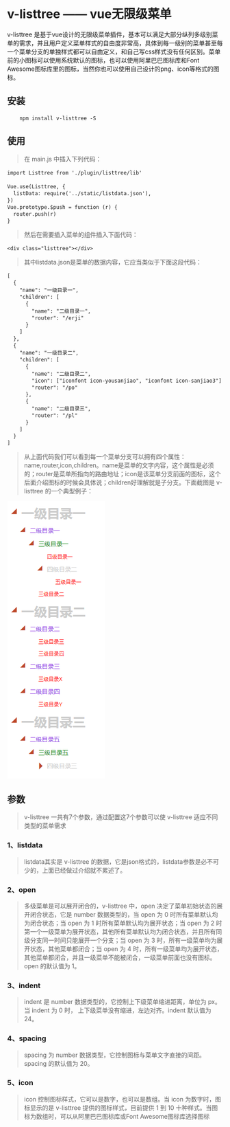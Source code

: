 # v-listtree —— vue无限级菜单

v-listtree 是基于vue设计的无限级菜单插件，基本可以满足大部分纵列多级别菜单的需求，并且用户定义菜单样式的自由度非常高，具体到每一级别的菜单甚至每一个菜单分支的单独样式都可以自由定义，和自己写css样式没有任何区别。菜单前的小图标可以使用系统默认的图标，也可以使用阿里巴巴图标库和Font Awesome图标库里的图标，当然你也可以使用自己设计的png、icon等格式的图标。

## 安装

        npm install v-listtree -S

## 使用

> 在 main.js 中插入下列代码：

    import Listtree from './plugin/listtree/lib'

    Vue.use(Listtree, {
      listData: require('../static/listdata.json'),
    })
    Vue.prototype.$push = function (r) {
      router.push(r)
    }

> 然后在需要插入菜单的组件插入下面代码：

    <div class="listtree"></div>


> 其中listdata.json是菜单的数据内容，它应当类似于下面这段代码：

    [
      {
        "name": "一级目录一",
        "children": [
          {
            "name": "二级目录一",
            "router": "/erji"
          }
        ]
      },
      {
        "name": "一级目录二",
        "children": [
          {
            "name": "二级目录二",
            "icon": ["iconfont icon-yousanjiao", "iconfont icon-sanjiao3"]
            "router": "/po"
          },
          {
            "name": "二级目录三",
            "router": "/pl"
          }
        ]
      }
    ]

> 从上面代码我们可以看到每一个菜单分支可以拥有四个属性：name,router,icon,children。name是菜单的文字内容，这个属性是必须的；router是菜单所指向的路由地址；icon是该菜单分支前面的图标，这个后面介绍图标的时候会具体说；children好理解就是子分支。下面截图是 v-listtree 的一个典型例子：

<img src="https://github.com/wulin1978/vuetest/blob/master/static/lizi.png?raw=true">

## 参数

> v-listtree 一共有7个参数，通过配置这7个参数可以使 v-listtree 适应不同类型的菜单需求

### 1、listdata

> listdata其实是 v-listtree 的数据，它是json格式的，listdata参数是必不可少的，上面已经做过介绍就不累述了。

### 2、open

> 多级菜单是可以展开闭合的，v-listtree 中，open 决定了菜单初始状态的展开闭合状态，它是 number 数据类型的，当 open 为 0 时所有菜单默认均为闭合状态；当 open 为 1 时所有菜单默认均为展开状态；当 open 为 2 时第一个一级菜单为展开状态，其他所有菜单默认均为闭合状态，并且所有同级分支同一时间只能展开一个分支；当 open 为 3 时，所有一级菜单均为展开状态，其他菜单都闭合；当 open 为 4 时，所有一级菜单均为展开状态，其他菜单都闭合，并且一级菜单不能被闭合，一级菜单前面也没有图标。open 的默认值为 1。

### 3、indent

> indent 是 number 数据类型的，它控制上下级菜单缩进距离，单位为 px。当 indent 为 0 时， 上下级菜单没有缩进，左边对齐。indent 默认值为 24。

### 4、spacing

> spacing 为 number 数据类型，它控制图标与菜单文字直接的间距。spacing 的默认值为 20。

### 5、icon

> icon 控制图标样式，它可以是数字，也可以是数组。当 icon 为数字时，图标显示的是 v-listtree 提供的图标样式，目前提供 1 到 10 十种样式。当图标为数组时，可以从阿里巴巴图标库或Font Awesome图标库选择图标